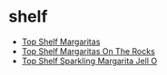 # shelf

 * [Top Shelf Margaritas](../index/t/top-shelf-margaritas-200830.json)
 * [Top Shelf Margaritas On The Rocks](../index/t/top-shelf-margaritas-on-the-rocks.json)
 * [Top Shelf Sparkling Margarita Jell O](../index/t/top-shelf-sparkling-margarita-jell-o.json)

